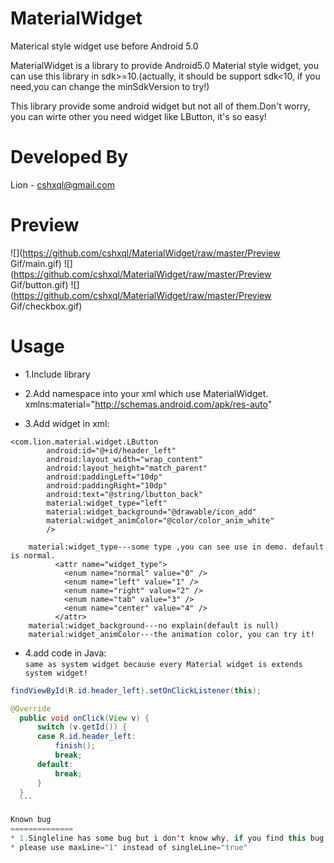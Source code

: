 MaterialWidget
==============

Materical style widget use before Android 5.0

MaterialWidget is a library to provide Android5.0 Material style widget, you can use this library in sdk>=10.(actually, it should be support sdk<10, if you need,you can change the minSdkVersion to try!)

This library provide some android widget but not all of them.Don't worry, you can wirte other you need widget like LButton, it's so easy!

Developed By
==============
Lion - cshxql@gmail.com

Preview
==============
![](https://github.com/cshxql/MaterialWidget/raw/master/Preview Gif/main.gif)
![](https://github.com/cshxql/MaterialWidget/raw/master/Preview Gif/button.gif)
![](https://github.com/cshxql/MaterialWidget/raw/master/Preview Gif/checkbox.gif) 


Usage
==============
* 1.Include library

* 2.Add namespace into your xml which use MaterialWidget. <br>xmlns:material="http://schemas.android.com/apk/res-auto"

* 3.Add widget in xml:
```
<com.lion.material.widget.LButton
        android:id="@+id/header_left"
        android:layout_width="wrap_content"
        android:layout_height="match_parent"
        android:paddingLeft="10dp"
        android:paddingRight="10dp"
        android:text="@string/lbutton_back"
        material:widget_type="left"
        material:widget_background="@drawable/icon_add"  
        material:widget_animColor="@color/color_anim_white"
        />	
             
    material:widget_type---some type ,you can see use in demo. default is normal.
          <attr name="widget_type">
            <enum name="normal" value="0" />
            <enum name="left" value="1" />
            <enum name="right" value="2" />
            <enum name="tab" value="3" />
            <enum name="center" value="4" />
          </attr>
    material:widget_background---no explain(default is null)
    material:widget_animColor---the animation color, you can try it!
   ```
   
  * 4.add code in Java: <br> `same as system widget because every Material widget is extends system widget!`
  ```java
  findViewById(R.id.header_left).setOnClickListener(this);
  
  @Override
	public void onClick(View v) {
		switch (v.getId()) {
		case R.id.header_left:
			finish();
			break;
		default:
			break;
		}
	}
	```
  
  Known bug
  ==============
  * 1.Singleline has some bug but i don't know why, if you find this bug reason please tell me,TKS!
  * please use maxLine="1" instead of singleLine="true"
            
            
